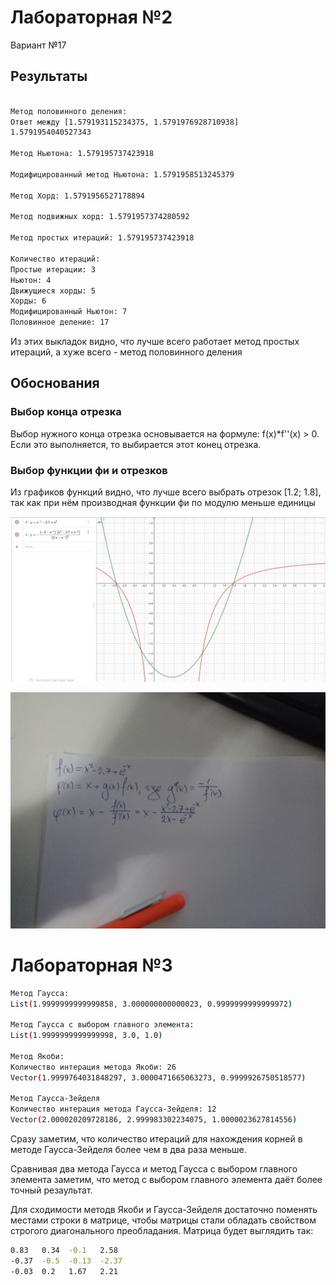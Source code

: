 # Лабораторная №2
Вариант №17

## Результаты

```bash

Метод половинного деления: 
Ответ между [1.579193115234375, 1.5791976928710938] 
1.5791954040527343

Метод Ньютона: 1.579195737423918

Модифицированный метод Ньютона: 1.5791958513245379

Метод Хорд: 1.5791956527178894

Метод подвижных хорд: 1.5791957374280592

Метод простых итераций: 1.579195737423918

Количество итераций:
Простые итерации: 3
Ньютон: 4
Движущиеся хорды: 5
Хорды: 6
Модифицированный Ньютон: 7
Половинное деление: 17
```

Из этих выкладок видно, что лучше всего работает метод простых итераций, а хуже всего - метод половинного деления

## Обоснования

### Выбор конца отрезка
Выбор нужного конца отрезка основывается на формуле: f(x)*f''(x) > 0. 
Если это выполняется, то выбирается этот конец отрезка. 

### Выбор функции фи и отрезков

Из графиков функций видно, что лучше всего выбрать отрезок [1.2; 1.8], так как при нём
производная функции фи по модулю меньше единицы

![График](gr.JPG)

![График](фи.JPG)


# Лабораторная №3

```bash
Метод Гаусса:
List(1.9999999999999858, 3.000000000000023, 0.9999999999999972)

Метод Гаусса с выбором главного элемента: 
List(1.9999999999999998, 3.0, 1.0)

Метод Якоби:
Количество интерация метода Якоби: 26
Vector(1.9999764031848297, 3.0000471665063273, 0.9999926750518577)

Метод Гаусса-Зейделя
Количество интерация метода Гаусса-Зейделя: 12
Vector(2.000020209728186, 2.999983302234075, 1.0000023627814556)
```

Сразу заметим, что количество итераций для нахождения корней в методе Гаусса-Зейделя более чем в два раза меньше. 

Сравнивая два метода Гаусса и метод Гаусса с выбором главного элемента заметим, что метод с выбором главного элемента даёт более точный резаультат.

Для сходимости методв Якоби и Гаусса-Зейделя достаточно поменять местами строки в матрице, чтобы матрицы стали обладать свойством строгого диагонального преобладания. 
Матрица будет выглядить так: 
```bash
0.83   0.34  -0.1   2.58
-0.37  -0.5  -0.13  -2.37
-0.03  0.2   1.67   2.21
```
